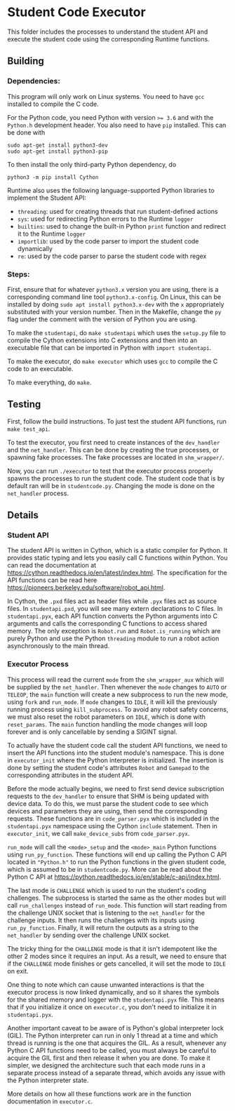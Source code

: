 # Student Code Executor

This folder includes the processes to understand the student API and execute the student code using the corresponding Runtime functions. 

## Building

### Dependencies:
This program will only work on Linux systems. You need to have `gcc` installed to compile the C code.

For the Python code, you need Python with version `>= 3.6` and with the `Python.h` development header. You also need to have `pip` installed. This can be done with

    sudo apt-get install python3-dev
    sudo apt-get install python3-pip

To then install the only third-party Python dependency, do

    python3 -m pip install Cython

Runtime also uses the following language-supported Python libraries to implement the Student API:

* `threading`: used for creating threads that run student-defined actions
* `sys`: used for redirecting Python errors to the Runtime `logger`
* `builtins`: used to change the built-in Python `print` function and redirect it to the Runtime `logger`
* `importlib`: used by the code parser to import the student code dynamically
* `re`: used by the code parser to parse the student code with regex

### Steps:
First, ensure that for whatever `python3.x` version you are using, there is a corresponding command line tool `python3.x-config`. On Linux, this can be installed by doing `sudo apt install python3.x-dev` with the `x` appropriately substituted with your version number. Then in the Makefile, change the `py` flag under the comment with the version of Python you are using.

To make the `studentapi`, do `make studentapi` which uses the `setup.py` file to compile the Cython extensions into C extensions and then into an executable file that can be imported in Python with `import studentapi`.

To make the executor, do `make executor` which uses `gcc` to compile the C code to an executable.

To make everything, do `make`.

## Testing

First, follow the build instructions. To just test the student API functions, run `make test_api`. 

To test the executor, you first need to create instances of the `dev_handler` and the `net_handler`. This can be done by creating the true processes, or spawning fake processes. The fake processes are located in `shm_wrapper/`.

Now, you can run `./executor` to test that the executor process properly spawns the processes to run the student code. The student code that is by default ran will be in `studentcode.py`. Changing the mode is done on the `net_handler` process.

## Details

### Student API
The student API is written in Cython, which is a static compiler for Python. It provides static typing and lets you easily call C functions within Python. You can read the documentation at https://cython.readthedocs.io/en/latest/index.html. The specification for the API functions can be read
here https://pioneers.berkeley.edu/software/robot_api.html. 

In Cython, the `.pxd` files act as header files while `.pyx` files act as source files. In `studentapi.pxd`, you will see many extern declarations to C files. In `studentapi.pyx`, each API function converts the Python arguments into C arguments and calls the corresponding C functions to access shared memory. The only exception is `Robot.run` and `Robot.is_running` which are purely Python and use the Python `threading` module to run a robot action asynchronously to the main thread. 

### Executor Process
This process will read the current `mode` from the `shm_wrapper_aux` which will be supplied by the `net_handler`. Then whenever the `mode` changes to `AUTO` or `TELEOP`, the `main` function will create a new subprocess to run the new mode, using `fork` and `run_mode`. If `mode` changes to `IDLE`, it will kill the previously running process using `kill_subprocess`. To avoid any robot safety concerns, we must also reset the robot parameters on `IDLE`, which is done with `reset_params`. The `main` function handling the mode changes will loop forever and is only cancellable by sending a SIGINT signal.

To actually have the student code call the student API functions, we need to insert the API functions into the student module's namespace. This is done in `executor_init` where the Python interpreter is initialized. The insertion is done by setting the student code's attributes `Robot` and `Gamepad` to the corresponding attributes in the student API. 

Before the mode actually begins, we need to first send device subscription requests to the `dev_handler` to ensure that SHM is being updated with device data. To do this, we must parse the student code to see which devices and parameters they are using, then send the corresponding requests. These functions are in `code_parser.pyx` which is included in the `studentapi.pyx` namespace using the Cython `include` statement. Then in `executor_init`, we call `make_device_subs` from `code_parser.pyx`.

`run_mode` will call the `<mode>_setup` and the `<mode>_main` Python functions using `run_py_function`. These functions will end up calling the Python C API located in `"Python.h"` to run the Python functions in the given student code, which is assumed to be in `studentcode.py`. More can be read about the Python C API at https://python.readthedocs.io/en/stable/c-api/index.html. 

The last mode is `CHALLENGE` which is used to run the student's coding challenges. The subprocess is started the same as the other modes but will call `run_challenges` instead of `run_mode`. This function will start reading from the challenge UNIX socket that is listening to the `net_handler` for the challenge inputs. It then runs the challenges with its inputs using `run_py_function`. Finally, it will return the outputs as a string to the `net_handler` by sending over the challenge UNIX socket.

The tricky thing for the `CHALLENGE` mode is that it isn't idempotent like the other 2 modes since it requires an input. As a result, we need to ensure that if the `CHALLENGE` mode finishes or gets cancelled, it will set the mode to `IDLE` on exit.

One thing to note which can cause unwanted interactions is that the executor process is now linked dynamically, and so it shares the symbols for the shared memory and logger with the `studentapi.pyx` file. This means that if you initialize it once on `executor.c`, you don't need to initialize it in `studentapi.pyx`.

Another important caveat to be aware of is Python's global interpreter lock (GIL). The Python interpreter can run in only 1 thread at a time and which thread is running is the one that acquires the GIL. As a result, whenever any Python C API functions need to be called, you must always be careful to acquire the GIL first and then release it when you are done. To make it simpler, we designed the architecture such that each mode runs in a separate process instead of a separate thread, which avoids any issue with the Python interpreter state.

More details on how all these functions work are in the function documentation in `executor.c`.
